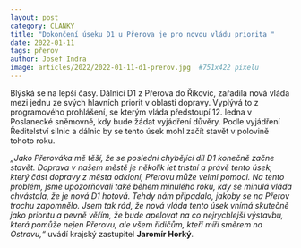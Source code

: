```yaml
---
layout: post
category: CLANKY
title: "Dokončení úseku D1 u Přerova je pro novou vládu priorita "
date: 2022-01-11
tags: přerov
author: Josef Indra
image: articles/2022/2022-01-11-d1-prerov.jpg  #751x422 pixelu
---
```

Blýská se na lepší časy. Dálnici D1 z Přerova do Říkovic, zařadila nová vláda mezi jednu ze svých hlavních priorit v oblasti dopravy. Vyplývá to z programového prohlášení, se kterým vláda předstoupí 12. ledna v Poslanecké sněmovně, kdy bude žádat vyjádření důvěry. Podle vyjádření Ředitelství silnic a dálnic by se tento úsek mohl začít stavět v polovině tohoto roku. 

*„Jako Přerováka mě těší, že se poslední chybějící díl D1 konečně začne stavět. Doprava v našem městě je několik let tristní a právě tento úsek, který část dopravy z města odkloní, Přerovu může velmi pomoci. Na tento problém, jsme upozorňovali také během minulého roku, kdy se minulá vláda chvástala, že je nová D1 hotová. Tehdy nám připadalo, jakoby se na Přerov trochu zapomnělo. Jsem tak rád, že nová vláda tento úsek vnímá skutečně jako prioritu a pevně věřím, že bude apelovat na co nejrychlejší výstavbu, která pomůže nejen Přerovu, ale všem řidičům, kteří míří směrem na Ostravu,“* uvádí krajský zastupitel **Jaromír Horký**. 
